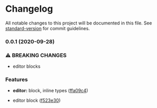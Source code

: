 # Changelog

All notable changes to this project will be documented in this file. See [standard-version](https://github.com/conventional-changelog/standard-version) for commit guidelines.

### 0.0.1 (2020-09-28)


### ⚠ BREAKING CHANGES

* editor blocks

### Features

* **editor:** block, inline types ([ffa09c4](https://github.com/zlipeng/z-editor/commit/ffa09c4feeb7cf66714a7dc6f3e0b412dc8ae931))


* editor block ([f523e30](https://github.com/zlipeng/z-editor/commit/f523e30a11d9b7265ab2a109428d6aa494afca53))
